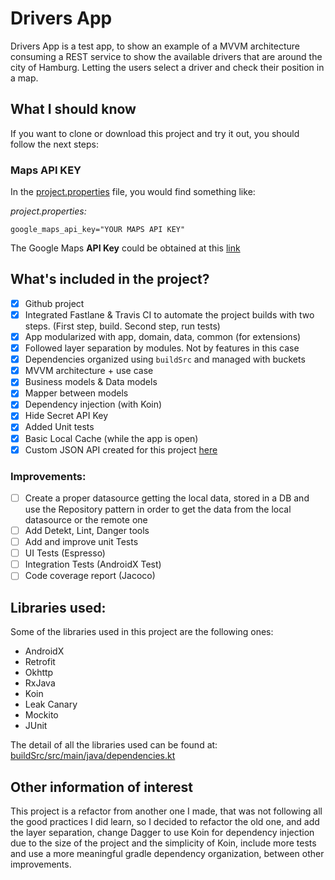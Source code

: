 # Drivers App

Drivers App is a test app, to show an example of a MVVM architecture consuming a REST service to show the available drivers that are around the city of Hamburg. Letting the users select a driver and check their position in a map.

## What I should know

If you want to clone or download this project and try it out, you should follow the next steps:

### Maps API KEY

In the [project.properties](project.properties) file, you would find something like:

*project.properties:*

```
google_maps_api_key="YOUR MAPS API KEY"
```

The Google Maps **API Key** could be obtained at this [link](https://developers.google.com/maps/documentation/android-sdk/get-api-key)

## What's included in the project?

- [x] Github project
- [x] Integrated Fastlane & Travis CI to automate the project builds with two steps. (First step, build. Second step, run tests)
- [x] App modularized with app, domain, data, common (for extensions)
- [x] Followed layer separation by modules. Not by features in this case
- [x] Dependencies organized using `buildSrc` and managed with buckets
- [x] MVVM architecture + use case
- [x] Business models & Data models
- [x] Mapper between models
- [x] Dependency injection (with Koin)
- [x] Hide Secret API Key
- [x] Added Unit tests
- [x] Basic Local Cache (while the app is open)
- [x] Custom JSON API created for this project [here](https://github.com/albertmiro/mock-json-api)

### Improvements:

- [ ] Create a proper datasource getting the local data, stored in a DB and use the Repository pattern in order to get the data from the local datasource or the remote one
- [ ] Add Detekt, Lint, Danger tools
- [ ] Add and improve unit Tests
- [ ] UI Tests (Espresso)
- [ ] Integration Tests (AndroidX Test)
- [ ] Code coverage report (Jacoco)

## Libraries used:

Some of the libraries used in this project are the following ones:

- AndroidX
- Retrofit
- Okhttp
- RxJava
- Koin
- Leak Canary
- Mockito
- JUnit

The detail of all the libraries used can be found at: [buildSrc/src/main/java/dependencies.kt](buildSrc/src/main/java/dependencies.kt)

## Other information of interest

This project is a refactor from another one I made, that was not following all the good practices I did learn,
so I decided to refactor the old one, and add the layer separation, change Dagger to use Koin for
dependency injection due to the size of the project and the simplicity of Koin, include more tests and use a
more meaningful gradle dependency organization, between other improvements.
